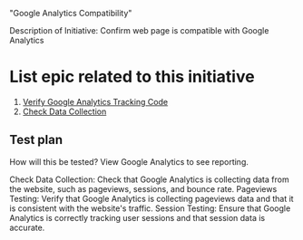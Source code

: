 "Google Analytics Compatibility"

Description of Initiative: Confirm web page is compatible with Google Analytics

# List epic related to this initiative
1. [Verify Google Analytics Tracking Code](epics/verify_google_analytics.md)
2. [Check Data Collection](epics/check_data_collection.md)

## Test plan
How will this be tested?
View Google Analytics to see reporting.

Check Data Collection: Check that Google Analytics is collecting data from the website, such as pageviews, sessions, and bounce rate. 
Pageviews Testing: Verify that Google Analytics is collecting pageviews data and that it is consistent with the website's traffic.
Session Testing: Ensure that Google Analytics is correctly tracking user sessions and that session data is accurate.
